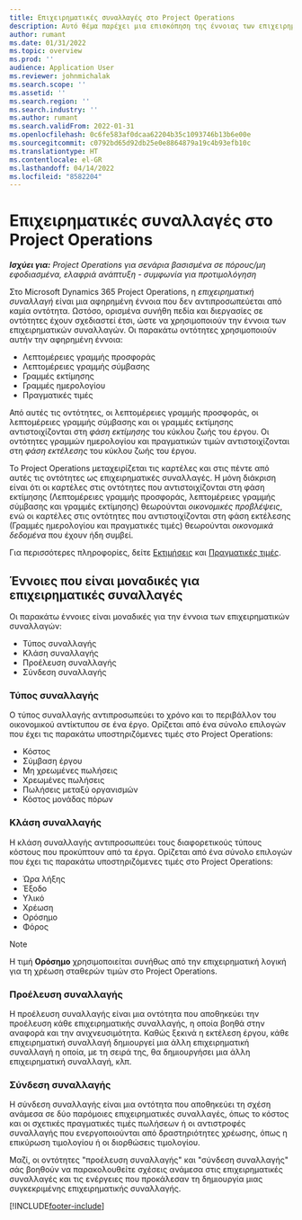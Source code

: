 ```yaml
---
title: Επιχειρηματικές συναλλαγές στο Project Operations
description: Αυτό θέμα παρέχει μια επισκόπηση της έννοιας των επιχειρηματικών συναλλαγών στο Microsoft Dynamics 365 Project Operations.
author: rumant
ms.date: 01/31/2022
ms.topic: overview
ms.prod: ''
audience: Application User
ms.reviewer: johnmichalak
ms.search.scope: ''
ms.assetid: ''
ms.search.region: ''
ms.search.industry: ''
ms.author: rumant
ms.search.validFrom: 2022-01-31
ms.openlocfilehash: 0c6fe583af0dcaa62204b35c1093746b13b6e00e
ms.sourcegitcommit: c0792bd65d92db25e0e8864879a19c4b93efb10c
ms.translationtype: HT
ms.contentlocale: el-GR
ms.lasthandoff: 04/14/2022
ms.locfileid: "8582204"
---
```

# <a name="business-transactions-in-project-operations"></a>Επιχειρηματικές συναλλαγές στο Project Operations

_**Ισχύει για:** Project Operations για σενάρια βασισμένα σε πόρους/μη εφοδιασμένα, ελαφριά ανάπτυξη - συμφωνία για προτιμολόγηση_

Στο Microsoft Dynamics 365 Project Operations, η *επιχειρηματική συναλλαγή* είναι μια αφηρημένη έννοια που δεν αντιπροσωπεύεται από καμία οντότητα. Ωστόσο, ορισμένα συνήθη πεδία και διεργασίες σε οντότητες έχουν σχεδιαστεί έτσι, ώστε να χρησιμοποιούν την έννοια των επιχειρηματικών συναλλαγών. Οι παρακάτω οντότητες χρησιμοποιούν αυτήν την αφηρημένη έννοια:

- Λεπτομέρειες γραμμής προσφοράς
- Λεπτομέρειες γραμμής σύμβασης
- Γραμμές εκτίμησης
- Γραμμές ημερολογίου
- Πραγματικές τιμές 

Από αυτές τις οντότητες, οι λεπτομέρειες γραμμής προσφοράς, οι λεπτομέρειες γραμμής σύμβασης και οι γραμμές εκτίμησης αντιστοιχίζονται στη *φάση εκτίμησης* του κύκλου ζωής του έργου. Οι οντότητες γραμμών ημερολογίου και πραγματικών τιμών αντιστοιχίζονται στη *φάση εκτέλεσης* του κύκλου ζωής του έργου.

Το Project Operations μεταχειρίζεται τις καρτέλες και στις πέντε από αυτές τις οντότητες ως επιχειρηματικές συναλλαγές. Η μόνη διάκριση είναι ότι οι καρτέλες στις οντότητες που αντιστοιχίζονται στη φάση εκτίμησης (Λεπτομέρειες γραμμής προσφοράς, λεπτομέρειες γραμμής σύμβασης και γραμμές εκτίμησης) θεωρούνται *οικονομικές προβλέψεις*, ενώ οι καρτέλες στις οντότητες που αντιστοιχίζονται στη φάση εκτέλεσης (Γραμμές ημερολογίου και πραγματικές τιμές) θεωρούνται *οικονομικά δεδομένα* που έχουν ήδη συμβεί.

Για περισσότερες πληροφορίες, δείτε [Εκτιμήσεις](../project-management/estimating-projects-overview.md) και [Πραγματικές τιμές](actuals-overview.md).

## <a name="concepts-that-are-unique-to-business-transactions"></a>Έννοιες που είναι μοναδικές για επιχειρηματικές συναλλαγές

Οι παρακάτω έννοιες είναι μοναδικές για την έννοια των επιχειρηματικών συναλλαγών:

- Τύπος συναλλαγής
- Κλάση συναλλαγής
- Προέλευση συναλλαγής
- Σύνδεση συναλλαγής

### <a name="transaction-type"></a>Τύπος συναλλαγής

Ο τύπος συναλλαγής αντιπροσωπεύει το χρόνο και το περιβάλλον του οικονομικού αντίκτυπου σε ένα έργο. Ορίζεται από ένα σύνολο επιλογών που έχει τις παρακάτω υποστηριζόμενες τιμές στο Project Operations:

- Κόστος
- Σύμβαση έργου
- Μη χρεωμένες πωλήσεις
- Χρεωμένες πωλήσεις
- Πωλήσεις μεταξύ οργανισμών
- Κόστος μονάδας πόρων

### <a name="transaction-class"></a>Κλάση συναλλαγής

Η κλάση συναλλαγής αντιπροσωπεύει τους διαφορετικούς τύπους κόστους που προκύπτουν από τα έργα. Ορίζεται από ένα σύνολο επιλογών που έχει τις παρακάτω υποστηριζόμενες τιμές στο Project Operations:

- Ώρα λήξης
- Έξοδο
- Υλικό
- Χρέωση
- Ορόσημο
- Φόρος

> [!NOTE]
> Η τιμή **Ορόσημο** χρησιμοποιείται συνήθως από την επιχειρηματική λογική για τη χρέωση σταθερών τιμών στο Project Operations.

### <a name="transaction-origin"></a>Προέλευση συναλλαγής

Η προέλευση συναλλαγής είναι μια οντότητα που αποθηκεύει την προέλευση κάθε επιχειρηματικής συναλλαγής, η οποία βοηθά στην αναφορά και την ανιχνευσιμότητα. Καθώς ξεκινά η εκτέλεση έργου, κάθε επιχειρηματική συναλλαγή δημιουργεί μια άλλη επιχειρηματική συναλλαγή η οποία, με τη σειρά της, θα δημιουργήσει μια άλλη επιχειρηματική συναλλαγή, κλπ.

### <a name="transaction-connection"></a>Σύνδεση συναλλαγής

Η σύνδεση συναλλαγής είναι μια οντότητα που αποθηκεύει τη σχέση ανάμεσα σε δύο παρόμοιες επιχειρηματικές συναλλαγές, όπως το κόστος και οι σχετικές πραγματικές τιμές πωλήσεων ή οι αντιστροφές συναλλαγής που ενεργοποιούνται από δραστηριότητες χρέωσης, όπως η επικύρωση τιμολογίου ή οι διορθώσεις τιμολογίου.

Μαζί, οι οντότητες "προέλευση συναλλαγής" και "σύνδεση συναλλαγής" σάς βοηθούν να παρακολουθείτε σχέσεις ανάμεσα στις επιχειρηματικές συναλλαγές και τις ενέργειες που προκάλεσαν τη δημιουργία μιας συγκεκριμένης επιχειρηματικής συναλλαγής.

[!INCLUDE[footer-include](../includes/footer-banner.md)]
